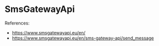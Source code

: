 SmsGatewayApi
==========================================================================

References:
- https://www.smsgatewayapi.eu/en/
- https://www.smsgatewayapi.eu/en/sms-gateway-api/send_message